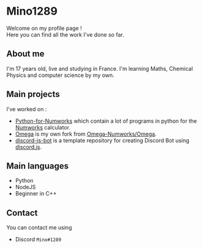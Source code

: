 # Mino1289

Welcome on my profile page !  
Here you can find all the work I've done so far.

## About me

I'm 17 years old, live and studying in France. I'm learning Maths, Chemical Physics and computer science by my own.

## Main projects

I've worked on :

- [Python-for-Numworks](https://github.com/Mino1289/Python-for-Numworks " ") which contain a lot of programs in python for the [Numworks](https://numworks.com " ") calculator.
- [Omega](https://github.com/Mino1289/Omega " ") is my own fork from [Omega-Numworks/Omega](https://github.com/Omega-Numworks/Omega " ").
- [discord-js-bot](https://github.com/Mino1289/discord-js-bot " ") is a template repository for creating Discord Bot using [discord.js](https://discord.js.org " ").

## Main languages

- Python
- NodeJS
- Beginner in C++

## Contact

You can contact me using

- Discord `Mino#1289`
